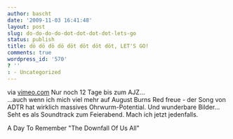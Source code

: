 ```yaml
---
author: bascht
date: '2009-11-03 16:41:48'
layout: post
slug: do-do-do-do-dot-dot-dot-dot-lets-go
status: publish
title: dö dö dö dö döt döt döt döt, LET'S GO!
comments: true
wordpress_id: '570'
? ''
: - Uncategorized
---
```


via [vimeo.com](http://www.vimeo.com/6503938)
Nur noch 12 Tage bis zum AJZ...   
...auch wenn ich mich viel mehr auf August Burns Red freue - der
Song von ADTR hat wirklich massives Ohrwurm-Potential. Und
wunderbare Bilder...   
Seht es als Soundtrack zum Feierabend. Mach ich jetzt jedenfalls.

A Day To Remember "The Downfall Of Us All"



